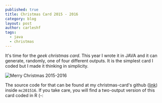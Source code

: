 ```yaml
---
published: true
title: Christmas Card 2015 - 2016
category: blog
layout: post
author: carleshf
tags:
  - java
  - christmas
---
```


It's time for the _geek christmas card_. This year I wrote it in JAVA and it can generate, randomly, one of four different outputs. It is the simplest card I coded but I made it thinking in simplicity.

![Merry Christmas 2015-2016]({{baseurl}}/assets/mc201516.png)

The source code for that can be found at my christmas-card's github (<a href="https://github.com/carleshf/christmasCards">link</a>) inside `mc201516`. If you take care, you will find a two-output version of this card coded in R (-:
